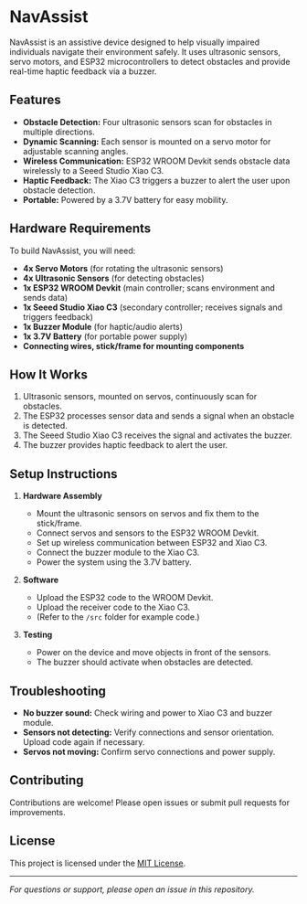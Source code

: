 # NavAssist

NavAssist is an assistive device designed to help visually impaired individuals navigate their environment safely. It uses ultrasonic sensors, servo motors, and ESP32 microcontrollers to detect obstacles and provide real-time haptic feedback via a buzzer.

## Features

- **Obstacle Detection:** Four ultrasonic sensors scan for obstacles in multiple directions.
- **Dynamic Scanning:** Each sensor is mounted on a servo motor for adjustable scanning angles.
- **Wireless Communication:** ESP32 WROOM Devkit sends obstacle data wirelessly to a Seeed Studio Xiao C3.
- **Haptic Feedback:** The Xiao C3 triggers a buzzer to alert the user upon obstacle detection.
- **Portable:** Powered by a 3.7V battery for easy mobility.

## Hardware Requirements

To build NavAssist, you will need:

- **4x Servo Motors** (for rotating the ultrasonic sensors)
- **4x Ultrasonic Sensors** (for detecting obstacles)
- **1x ESP32 WROOM Devkit** (main controller; scans environment and sends data)
- **1x Seeed Studio Xiao C3** (secondary controller; receives signals and triggers feedback)
- **1x Buzzer Module** (for haptic/audio alerts)
- **1x 3.7V Battery** (for portable power supply)
- **Connecting wires, stick/frame for mounting components**

## How It Works

1. Ultrasonic sensors, mounted on servos, continuously scan for obstacles.
2. The ESP32 processes sensor data and sends a signal when an obstacle is detected.
3. The Seeed Studio Xiao C3 receives the signal and activates the buzzer.
4. The buzzer provides haptic feedback to alert the user.

## Setup Instructions

1. **Hardware Assembly**
   - Mount the ultrasonic sensors on servos and fix them to the stick/frame.
   - Connect servos and sensors to the ESP32 WROOM Devkit.
   - Set up wireless communication between ESP32 and Xiao C3.
   - Connect the buzzer module to the Xiao C3.
   - Power the system using the 3.7V battery.

2. **Software**
   - Upload the ESP32 code to the WROOM Devkit.
   - Upload the receiver code to the Xiao C3.
   - (Refer to the `/src` folder for example code.)

3. **Testing**
   - Power on the device and move objects in front of the sensors.
   - The buzzer should activate when obstacles are detected.

## Troubleshooting

- **No buzzer sound:** Check wiring and power to Xiao C3 and buzzer module.
- **Sensors not detecting:** Verify connections and sensor orientation. Upload code again if necessary.
- **Servos not moving:** Confirm servo connections and power supply.

## Contributing

Contributions are welcome! Please open issues or submit pull requests for improvements.

## License

This project is licensed under the [MIT License](LICENSE).

---

*For questions or support, please open an issue in this repository.*
